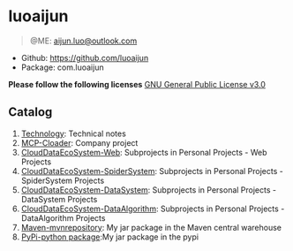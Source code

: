 # luoaijun

> @ME: aijun.luo@outlook.com

- Github: https://github.com/luoaijun
- Package: com.luoaijun

**Please follow the following licenses**
[GNU General Public License v3.0](https://github.com/luoaijun/com.cdes.blog/blob/master/LICENSE)

## Catalog

1. [Technology](chapter1/chapter1.md): Technical notes
2. [MCP-Cloader](chapter2/chapter2.md): Company project
3. [CloudDataEcoSystem-Web](chapter3/chapter3.md): Subprojects in Personal Projects - Web Projects
4. [CloudDataEcoSystem-SpiderSystem](chapter4/chapter4.md): Subprojects in Personal Projects - SpiderSystem Projects
5. [CloudDataEcoSystem-DataSystem](chapter5/chapter5.md): Subprojects in Personal Projects - DataSystem Projects
6. [CloudDataEcoSystem-DataAlgorithm](chapter6/chapter6.md): Subprojects in Personal Projects - DataAlgorithm Projects
7. [Maven-mvnrepository](chapter7/chapter7.md): My jar package in the Maven central warehouse
8. [PyPi-python package](chapter8/chapter8.md):My jar package in the pypi


